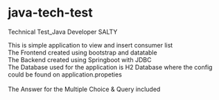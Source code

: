 # java-tech-test
Technical Test_Java Developer SALTY

This is simple application to view and insert consumer list\
The Frontend created using bootstrap and datatable\
The Backend created using Springboot with JDBC\
The Database used for the application is H2 Database where the config could be found on application.propeties\
\
The Answer for the Multiple Choice & Query included
